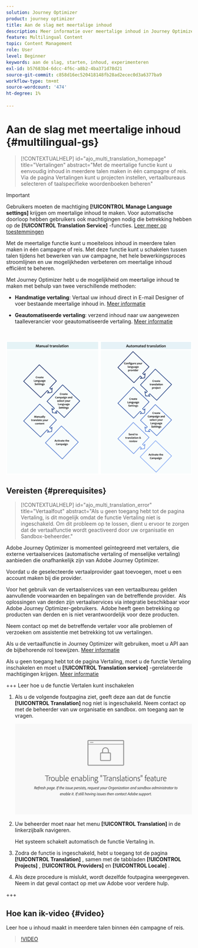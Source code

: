 ```yaml
---
solution: Journey Optimizer
product: journey optimizer
title: Aan de slag met meertalige inhoud
description: Meer informatie over meertalige inhoud in Journey Optimizer
feature: Multilingual Content
topic: Content Management
role: User
level: Beginner
keywords: aan de slag, starten, inhoud, experimenteren
exl-id: b57683b4-6dcc-4f6c-a8b2-4ba371d78d21
source-git-commit: c858d16ec520418148fb28ad2ecec0d3a6377ba9
workflow-type: tm+mt
source-wordcount: '474'
ht-degree: 1%

---
```


# Aan de slag met meertalige inhoud {#multilingual-gs}

>[!CONTEXTUALHELP]
>id="ajo_multi_translation_homepage"
>title="Vertalingen"
>abstract="Met de meertalige functie kunt u eenvoudig inhoud in meerdere talen maken in één campagne of reis. Via de pagina Vertalingen kunt u projecten instellen, vertaalbureaus selecteren of taalspecifieke woordenboeken beheren"

>[!IMPORTANT]
>
>Gebruikers moeten de machtiging **[!UICONTROL Manage Language settings]** krijgen om meertalige inhoud te maken.
>Voor automatische doorloop hebben gebruikers ook machtigingen nodig die betrekking hebben op de **[!UICONTROL Translation Service]** -functies. [ Leer meer op toestemmingen ](../administration/permissions.md)

Met de meertalige functie kunt u moeiteloos inhoud in meerdere talen maken in één campagne of reis. Met deze functie kunt u schakelen tussen talen tijdens het bewerken van uw campagne, het hele bewerkingsproces stroomlijnen en uw mogelijkheden verbeteren om meertalige inhoud efficiënt te beheren.

Met Journey Optimizer hebt u de mogelijkheid om meertalige inhoud te maken met behulp van twee verschillende methoden:

* **Handmatige vertaling**: Vertaal uw inhoud direct in E-mail Designer of voer bestaande meertalige inhoud in. [Meer informatie](multilingual-manual.md)

* **Geautomatiseerde vertaling**: verzend inhoud naar uw aangewezen taalleverancier voor geautomatiseerde vertaling. [Meer informatie](multilingual-automated.md)

</br>

![](assets/translation_schema.png)

## Vereisten {#prerequisites}

>[!CONTEXTUALHELP]
>id="ajo_multi_translation_error"
>title="Vertaalfout"
>abstract="Als u geen toegang hebt tot de pagina Vertaling, is dit mogelijk omdat de functie Vertaling niet is ingeschakeld. Om dit probleem op te lossen, dient u ervoor te zorgen dat de vertaalfunctie wordt geactiveerd door uw organisatie en Sandbox-beheerder."

Adobe Journey Optimizer is momenteel geïntegreerd met vertalers, die externe vertaalservices (automatische vertaling of menselijke vertaling) aanbieden die onafhankelijk zijn van Adobe Journey Optimizer.

Voordat u de geselecteerde vertaalprovider gaat toevoegen, moet u een account maken bij die provider.

Voor het gebruik van de vertaalservices van een vertaalbureau gelden aanvullende voorwaarden en bepalingen van de betreffende provider.  Als oplossingen van derden zijn vertaalservices via integratie beschikbaar voor Adobe Journey Optimizer-gebruikers.  Adobe heeft geen betrekking op producten van derden en is niet verantwoordelijk voor deze producten.

Neem contact op met de betreffende vertaler voor alle problemen of verzoeken om assistentie met betrekking tot uw vertalingen.

Als u de vertaalfunctie in Journey Optimizer wilt gebruiken, moet u API aan de bijbehorende rol toewijzen. [Meer informatie](https://experienceleague.adobe.com/en/docs/experience-platform/landing/platform-apis/api-authentication#assign-api-to-a-role)

Als u geen toegang hebt tot de pagina Vertaling, moet u de functie Vertaling inschakelen en moet u **[!UICONTROL Translation service]** -gerelateerde machtigingen krijgen. [Meer informatie](../administration/ootb-permissions.md)

+++ Leer hoe u de functie Vertalen kunt inschakelen

1. Als u de volgende foutpagina ziet, geeft deze aan dat de functie **[!UICONTROL Translation]** nog niet is ingeschakeld. Neem contact op met de beheerder van uw organisatie en sandbox. om toegang aan te vragen.

   ![](assets/multi-troubleshoot.png)

1. Uw beheerder moet naar het menu **[!UICONTROL Translation]** in de linkerzijbalk navigeren.

   Het systeem schakelt automatisch de functie Vertaling in.

1. Zodra de functie is ingeschakeld, hebt u toegang tot de pagina **[!UICONTROL Translation]** , samen met de tabbladen **[!UICONTROL Projects]** , **[!UICONTROL Providers]** en **[!UICONTROL Locale]** .

1. Als deze procedure is mislukt, wordt dezelfde foutpagina weergegeven. Neem in dat geval contact op met uw Adobe voor verdere hulp.

+++

## Hoe kan ik-video {#video}

Leer hoe u inhoud maakt in meerdere talen binnen één campagne of reis.

>[!VIDEO](https://video.tv.adobe.com/v/3430921/)
